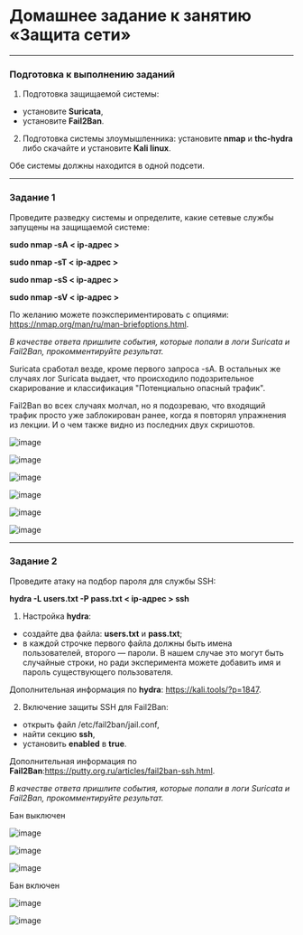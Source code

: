# Домашнее задание к занятию «Защита сети»

------

### Подготовка к выполнению заданий

1. Подготовка защищаемой системы:

- установите **Suricata**,
- установите **Fail2Ban**.

2. Подготовка системы злоумышленника: установите **nmap** и **thc-hydra** либо скачайте и установите **Kali linux**.

Обе системы должны находится в одной подсети.

------

### Задание 1

Проведите разведку системы и определите, какие сетевые службы запущены на защищаемой системе:

**sudo nmap -sA < ip-адрес >**

**sudo nmap -sT < ip-адрес >**

**sudo nmap -sS < ip-адрес >**

**sudo nmap -sV < ip-адрес >**

По желанию можете поэкспериментировать с опциями: https://nmap.org/man/ru/man-briefoptions.html.


*В качестве ответа пришлите события, которые попали в логи Suricata и Fail2Ban, прокомментируйте результат.*

Suricata сработал везде, кроме первого запроса -sA. В остальных же  случаях лог Suricata выдает, что происходило подозрительное скарирование и классификация "Потенциально опасный трафик".

Fail2Ban во всех случаях молчал, но я подозреваю, что входящий трафик просто уже заблокирован ранее, когда я повторял упражнения из лекции. И о чем также видно из последних двух скришотов.


![image](https://github.com/Ivashka80/13-03_ZaschitaNet/assets/121082757/48aa48af-af2c-46c4-889f-6b14d27498ba)

![image](https://github.com/Ivashka80/13-03_ZaschitaNet/assets/121082757/4a0cf7bd-a8a3-4a72-a0af-52b9f79e216e)

![image](https://github.com/Ivashka80/13-03_ZaschitaNet/assets/121082757/afe8f9b8-ddca-4c04-8316-152eaa411a9e)

![image](https://github.com/Ivashka80/13-03_ZaschitaNet/assets/121082757/f2ff5c51-c1e3-4454-ab45-87a9c7ae3545)

![image](https://github.com/Ivashka80/13-03_ZaschitaNet/assets/121082757/905b307f-9f50-479b-987b-88748e006029)

![image](https://github.com/Ivashka80/13-03_ZaschitaNet/assets/121082757/0e3bfbb2-e19d-424b-b365-dd9584bc8e65)

------

### Задание 2

Проведите атаку на подбор пароля для службы SSH:

**hydra -L users.txt -P pass.txt < ip-адрес > ssh**

1. Настройка **hydra**: 
 
 - создайте два файла: **users.txt** и **pass.txt**;
 - в каждой строчке первого файла должны быть имена пользователей, второго — пароли. В нашем случае это могут быть случайные строки, но ради эксперимента можете добавить имя и пароль существующего пользователя.

Дополнительная информация по **hydra**: https://kali.tools/?p=1847.

2. Включение защиты SSH для Fail2Ban:

-  открыть файл /etc/fail2ban/jail.conf,
-  найти секцию **ssh**,
-  установить **enabled**  в **true**.

Дополнительная информация по **Fail2Ban**:https://putty.org.ru/articles/fail2ban-ssh.html.

*В качестве ответа пришлите события, которые попали в логи Suricata и Fail2Ban, прокомментируйте результат.*

Бан выключен

![image](https://github.com/Ivashka80/13-03_ZaschitaNet/assets/121082757/aa41f323-e7a5-4a40-9f46-ebbdf770df07)

![image](https://github.com/Ivashka80/13-03_ZaschitaNet/assets/121082757/d6823435-c24b-4cd3-a3dd-bfff12b5ee49)

![image](https://github.com/Ivashka80/13-03_ZaschitaNet/assets/121082757/685aab54-d895-46d7-9df9-bb4263ce2525)

Бан включен

![image](https://github.com/Ivashka80/13-03_ZaschitaNet/assets/121082757/dbd0e4b3-8f64-4696-817b-b9e55339ae81)

![image](https://github.com/Ivashka80/13-03_ZaschitaNet/assets/121082757/a711adf3-43b0-496c-b908-33b711f7a50c)


